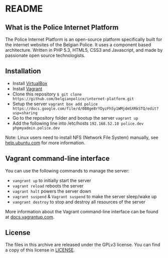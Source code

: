 README
======

What is the Police Internet Platform
------------------------------------

The Police Internet Platform is an open-source platform specifically built for the internet websites of the Belgian Police.
It uses a component based architecture. Written in PHP 5.3, HTML5, CSS3 and Javascript, and made by passionate open source technologists.


Installation
------------

* Install [VirtualBox](http://www.virtualbox.org/)
* Install [Vagrant](http://downloads.vagrantup.com/)
* Clone this repository
    ```$ git clone https://github.com/belgianpolice/internet-platform.git```
* Setup the server
    ```vagrant box add police https://docs.google.com/file/d/0B8ge8rYDyzFhSy1WMjdmSXRkSTQ/edit?usp=sharing```
* Go to the repository folder and bootup the server
    ```vagrant up```
* Add the following line into /etc/hosts
    ```192.168.52.10 police.dev phpmyadmin.police.dev```

Note: Linux users need to install NFS (Network File System) manually, see [help.ubuntu.com](http://help.ubuntu.com/community/SettingUpNFSHowTo) for more information.


Vagrant command-line interface
------------------------------

You can use the following commands to manage the server:

* ```vangrant up``` to initially start the server
* ```vagrant reload``` reboots the server
* ```vagrant halt``` powers the server down
* ```vagrant suspend``` & ```Vagrant suspend``` to make the server sleep/wake up
* ```vangrant destroy``` to stop and destroy all resources of the server

More information about the Vagrant command-line interface can be found at [docs.vagrantup.com](http://docs.vagrantup.com/v2/cli/index.html).


License
-------

The files in this archive are released under the GPLv3 license. You can find a copy of this license in [LICENSE](develop/LICENSE.md).
